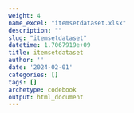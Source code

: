 ```yaml
---
weight: 4
name_excel: "itemsetdataset.xlsx"
description: ""
slug: "itemsetdataset"
datetime: 1.7067919e+09
title: itemsetdataset
author: ''
date: '2024-02-01'
categories: []
tags: []
archetype: codebook
output: html_document
---
```


<div class="tabcontent"></div>
